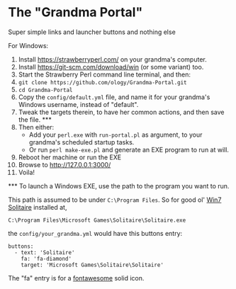 # The "Grandma Portal"

Super simple links and launcher buttons and nothing else

For Windows:

1. Install https://strawberryperl.com/ on your grandma's computer.
2. Install https://git-scm.com/download/win (or some variant) too.
3. Start the Strawberry Perl command line terminal, and then:
4. `git clone https://github.com/ology/Grandma-Portal.git`
5. `cd Grandma-Portal`
6. Copy the `config/default.yml` file, and name it for your grandma's Windows username, instead of "default".
7. Tweak the targets therein, to have her common actions, and then save the file. ***
8. Then either:
    - Add your `perl.exe` with `run-portal.pl` as argument, to your grandma's scheduled startup tasks.
    - Or run `perl make-exe.pl` and generate an EXE program to run at will.
9. Reboot her machine or run the EXE
10. Browse to http://127.0.0.1:3000/
11. Voila!

*** To launch a Windows EXE, use the path to the program you want to run.

This path is assumed to be under `C:\Program Files`. So for good ol' [Win7 Solitaire](https://win7games.com/) installed at,

`C:\Program Files\Microsoft Games\Solitaire\Solitaire.exe`

the `config/your_grandma.yml` would have this buttons entry:

    buttons:
      - text: 'Solitaire'
        fa: 'fa-diamond'
        target: 'Microsoft Games\Solitaire\Solitaire'

The "fa" entry is for a [fontawesome](https://fontawesome.com/search?q=download&o=a&m=free&s=solid) solid icon.

